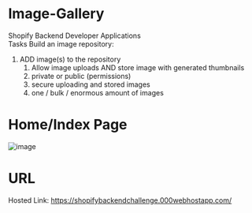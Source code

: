 # Image-Gallery
Shopify Backend Developer Applications      
Tasks Build an image repository:  
 1. ADD image(s) to the repository
    1. Allow image uploads AND store image with generated thumbnails
    2. private or public (permissions)
    3. secure uploading and stored images
    4. one / bulk / enormous amount of images

# Home/Index Page
![image](https://user-images.githubusercontent.com/59449776/148281294-f9f0c491-2e0f-4efd-9ec7-78a5d45f707a.png)

# URL
Hosted Link: https://shopifybackendchallenge.000webhostapp.com/
